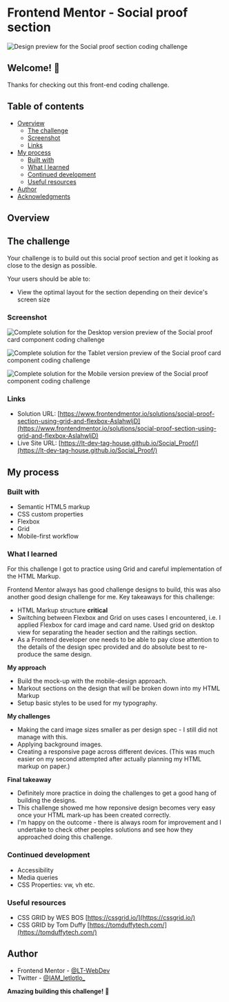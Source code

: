 # Frontend Mentor - Social proof section

![Design preview for the Social proof section coding challenge](./design/desktop-preview.jpg)

## Welcome! 👋

Thanks for checking out this front-end coding challenge.

## Table of contents

- [Overview](#overview)
  - [The challenge](#the-challenge)
  - [Screenshot](#screenshot)
  - [Links](#links)
- [My process](#my-process)
  - [Built with](#built-with)
  - [What I learned](#what-i-learned)
  - [Continued development](#continued-development)
  - [Useful resources](#useful-resources)
- [Author](#author)
- [Acknowledgments](#acknowledgments)

## Overview

## The challenge

Your challenge is to build out this social proof section and get it looking as close to the design as possible.

Your users should be able to:

- View the optimal layout for the section depending on their device's screen size

### Screenshot

![Complete solution for the Desktop version preview of the Social proof  card component coding challenge](screenshots/desktop--version.jpeg)

![Complete solution for the Tablet version preview of the Social proof  card component coding challenge](screenshots/tablet--version.jpeg)

![Complete solution for the Mobile version preview of the Social proof component coding challenge](screenshots/mobile--version.jpeg)

### Links

- Solution URL: [https://www.frontendmentor.io/solutions/social-proof-section-using-grid-and-flexbox-AslahwljD](https://www.frontendmentor.io/solutions/social-proof-section-using-grid-and-flexbox-AslahwljD)
- Live Site URL: [https://lt-dev-tag-house.github.io/Social_Proof/](https://lt-dev-tag-house.github.io/Social_Proof/)

## My process

### Built with

- Semantic HTML5 markup
- CSS custom properties
- Flexbox
- Grid
- Mobile-first workflow

### What I learned

For this challenge I got to practice using Grid and careful implementation of the HTML Markup.

Frontend Mentor always has good challenge designs to build, this was also another good design challenge for me. Key takeaways for this challenge:
- HTML Markup structure **critical**
- Switching between Flexbox and Grid on uses cases I encountered, i.e. I applied Flexbox for card image and card name. Used grid on desktop view for separating the header section and the raitings section.
- As a Frontend developer one needs to be able to pay close attention to the details of the design spec provided and do absolute best to re-produce the same design.

**My approach**
- Build the mock-up with the mobile-design approach.
- Markout sections on the design that will be broken down into my HTML Markup
- Setup basic styles to be used for my typography.

**My challenges**
- Making the card image sizes smaller as per design spec - I still did not manage with this.
- Applying background images.
- Creating a responsive page across different devices. (This was much easier on my second attempted after actually planning my HTML markup on paper.)

**Final takeaway**
- Definitely more practice in doing the challenges to get a good hang of building the designs.
- This challenge showed me how reponsive design becomes very easy once your HTML mark-up has been created correctly.
- I'm happy on the outcome - there is always room for improvement and I undertake to check other peoples solutions and see how they approached doing this challenge.

### Continued development

- Accessibility
- Media queries 
- CSS Properties: vw, vh etc.

### Useful resources

- CSS GRID by WES BOS [https://cssgrid.io/](https://cssgrid.io/)
- CSS GRID by Tom Duffy [https://tomduffytech.com/](https://tomduffytech.com/)

## Author

- Frontend Mentor - [@LT-WebDev](https://www.frontendmentor.io/profile/LT-WebDev)
- Twitter - [@IAM_letlotlo_](https://www.twitter.com/IAM_letlotlo_)

**Amazing building this challenge!** 🚀
